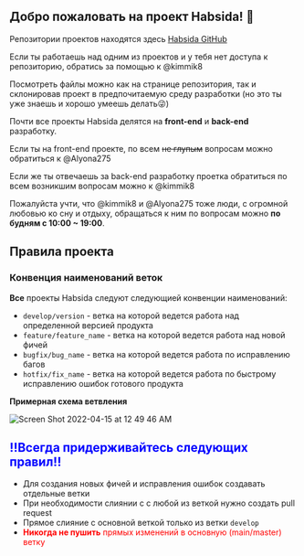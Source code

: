 ## Добро пожаловать на проект Habsida! 👋

Репозитории проектов находятся здесь [Habsida GitHub](https://github.com/habsida?tab=repositories)

Если ты работаешь над одним из проектов и у тебя нет доступа к репозиторию, обратись за помощью к @kimmik8

Посмотреть файлы можно как на странице репозитория, так и склонировав проект в предпочитаемую среду разработки (но это ты уже знаешь и хорошо умеешь делать😜)

Почти все проекты Habsida делятся на **front-end** и **back-end** разработку.

Если ты на front-end проекте, по всем ~~не глупым~~ вопросам можно обратиться к @Alyona275

Если же ты отвечаешь за back-end разработку проетка обратиться по всем возникшим вопросам можно к @kimmik8

Пожалуйста учти, что @kimmik8 и @Alyona275 тоже люди, с огромной любовью ко сну и отдыху, обращаться к ним по вопросам можно **по будням с 10:00 ~ 19:00**.

## Правила проекта

### Конвенция наименований веток

**Все** проекты Habsida следуют следующией конвенции наименований:

- `develop/version` - ветка на которой ведется работа над определенной версией продукта
- `feature/feature_name` - ветка на которой ведется работа над новой фичей
- `bugfix/bug_name` - ветка на которой ведется работа по исправлению багов
- `hotfix/fix_name` - ветка на которой ведется работа по быстрому исправлению ошибок готового продукта

**Примерная схема ветвления**

![Screen Shot 2022-04-15 at 12 49 46 AM](https://user-images.githubusercontent.com/82853454/163426840-1927ecd0-564b-4722-93eb-e94e339a649f.png)

<h2 style="color:blue"> ‼️Всегда придерживайтесь следующих правил‼️</h2>

- Для создания новых фичей и исправления ошибок создавать отдельные ветки
- При необходимости слиянии с с любой из веткой нужно создать pull request
- Прямое слияние с основной веткой только из ветки `develop`
- <span style="color:red">**Никогда не пушить** прямых изменений в основную (main/master) ветку </span>

